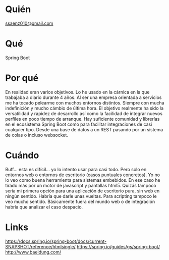 # Quién
ssaenz010@gmail.com

# Qué
Spring Boot

# Por qué
En realidad eran varios objetivos. Lo he usado en la cárnica en la que trabajaba a diario durante 4 años.
Al ser una empresa orientada a servicios me ha tocado pelearme con muchos entornos distintos. Siempre con mucha indefinición y mucho cámbio de última hora.
El objetivo realmente ha sido la versatilidad y rapidez de desarrollo así como la facilidad de integrar nuevos perfiles en poco tiempo de arranque. Hay suficiente comunidad y librerías en el ecosistema Spring Boot como para facilitar integraciones de casi cualquier tipo. Desde una base de datos a un REST pasando por un sistema de colas o incluso websocket.

# Cuándo
Buff... esta es difícil... yo lo intento usar para casi todo. Pero solo en entornos web o entornos de escritorio (casos puntuales concretos).
Yo no lo veo como buena herramienta para sistemas embebidos. En ese caso he tirado más por un motor de javascript y pantallas html5.
Quizás tampoco sería mi primera opción para una aplicación de escritorio pura, sin web en ningún sentido. Habría que darle unas vueltas.
Para scripting tampoco le veo mucho sentido.
Básicamente fuera del mundo web o de integración habría que analizar el caso despacio.

# Links
https://docs.spring.io/spring-boot/docs/current-SNAPSHOT/reference/htmlsingle/
https://spring.io/guides/gs/spring-boot/
http://www.baeldung.com/
